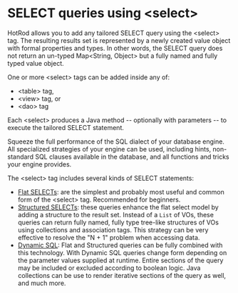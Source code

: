 # SELECT queries using &lt;select>

HotRod allows you to add any tailored SELECT query using the &lt;select> tag. The resulting results set is represented by 
a newly created value object with formal properties and types. In other words, the SELECT query does not return an 
un-typed Map&lt;String, Object> but a fully named and fully typed value object.

One or more &lt;select> tags can be added inside any of:

 - &lt;table> tag,
 - &lt;view> tag, or
 -  &lt;dao> tag
 
Each &lt;select> produces a Java method -- optionally with parameters -- to execute the tailored SELECT statement.

Squeeze the full performance of the SQL dialect of your database engine. All specialized strategies of your engine can be used, including hints, non-standard SQL clauses available in the database, and all functions and tricks your engine provides.

The &lt;select> tag includes several kinds of SELECT statements:

 - [Flat SELECTs](flat-selects.md): are the simplest and probably most useful and common form of the &lt;select> tag. Recommended for beginners.
 - [Structured SELECTs](structured-selects.md): these queries enhance the flat select model by adding a structure to the result set. Instead of a `List` of VOs, these queries can return fully named, fully type tree-like structures of VOs using collections and association tags. This strategy can be very effective to resolve the "N + 1" problem when accessing data.
 - [Dynamic SQL](dynamic-sql.txt): Flat and Structured queries can be fully combined with this technology. With Dynamic SQL queries change form depending on the parameter values supplied at runtime. Entire sections of the query may be included or excluded according to boolean logic. Java collections can be use to render iterative sections of the query as well, and much more.
 
